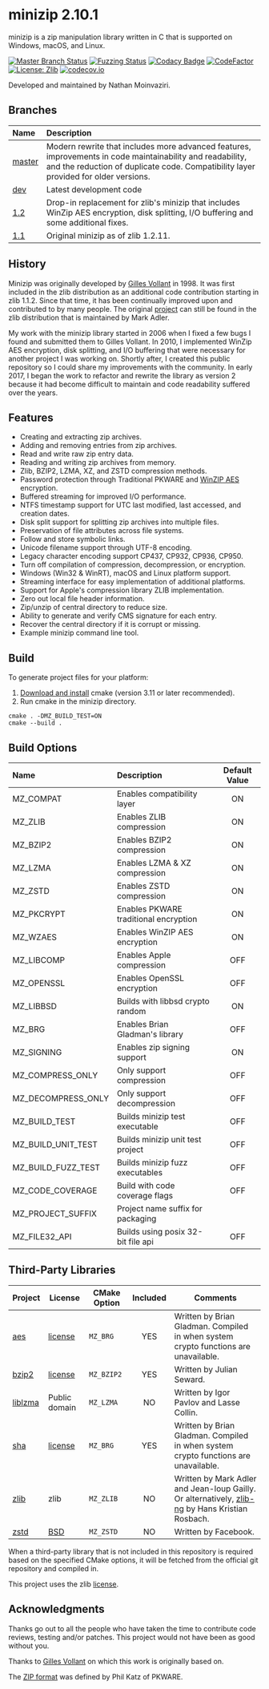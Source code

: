 # minizip 2.10.1

minizip is a zip manipulation library written in C that is supported on Windows, macOS, and Linux.

[![Master Branch Status](https://github.com/nmoinvaz/minizip/workflows/CI/badge.svg)](https://github.com/nmoinvaz/minizip/actions)
[![Fuzzing Status](https://oss-fuzz-build-logs.storage.googleapis.com/badges/minizip.svg)](https://bugs.chromium.org/p/oss-fuzz/issues/list?sort=-opened&can=1&q=proj:minizip)
[![Codacy Badge](https://api.codacy.com/project/badge/Grade/53d48ca8fec549f4a8b39cf95cba6ad6)](https://www.codacy.com/manual/nmoinvaz/minizip?utm_source=github.com&amp;utm_medium=referral&amp;utm_content=nmoinvaz/minizip&amp;utm_campaign=Badge_Grade)
[![CodeFactor](https://www.codefactor.io/repository/github/nmoinvaz/minizip/badge)](https://www.codefactor.io/repository/github/nmoinvaz/minizip)
[![License: Zlib](https://img.shields.io/badge/license-zlib-lightgrey.svg)](https://github.com/nmoinvaz/minizip/blob/master/LICENSE)
[![codecov.io](https://codecov.io/github/nmoinvaz/minizip/coverage.svg?branch=dev)](https://codecov.io/github/nmoinvaz/minizip/)

Developed and maintained by Nathan Moinvaziri.

## Branches

|Name|Description|
|:-|:-|
|[master](https://github.com/nmoinvaz/minizip/tree/master)|Modern rewrite that includes more advanced features, improvements in code maintainability and readability, and the reduction of duplicate code. Compatibility layer provided for older versions.|
|[dev](https://github.com/nmoinvaz/minizip/tree/dev)|Latest development code|
|[1.2](https://github.com/nmoinvaz/minizip/tree/1.2)|Drop-in replacement for zlib's minizip that includes WinZip AES encryption, disk splitting, I/O buffering and some additional fixes.|
|[1.1](https://github.com/nmoinvaz/minizip/tree/1.1)|Original minizip as of zlib 1.2.11.|

## History

Minizip was originally developed by [Gilles Vollant](https://www.winimage.com/zLibDll/minizip.html) in 1998. It was first included in the zlib distribution as an additional code contribution starting in zlib 1.1.2. Since that time, it has been continually improved upon and contributed to by many people. The original [project](https://github.com/madler/zlib/tree/master/contrib/minizip) can still be found in the zlib distribution that is maintained by Mark Adler.

My work with the minizip library started in 2006 when I fixed a few bugs I found and submitted them to
Gilles Vollant. In 2010, I implemented WinZip AES encryption, disk splitting, and
I/O buffering that were necessary for another project I was working on. Shortly after, I created this public repository
so I could share my improvements with the community. In early 2017, I began the work to refactor and rewrite
the library as version 2 because it had become difficult to maintain and code readability suffered over the years.

## Features

+ Creating and extracting zip archives.
+ Adding and removing entries from zip archives.
+ Read and write raw zip entry data.
+ Reading and writing zip archives from memory.
+ Zlib, BZIP2, LZMA, XZ, and ZSTD compression methods.
+ Password protection through Traditional PKWARE and [WinZIP AES](https://www.winzip.com/aes_info.htm) encryption.
+ Buffered streaming for improved I/O performance.
+ NTFS timestamp support for UTC last modified, last accessed, and creation dates.
+ Disk split support for splitting zip archives into multiple files.
+ Preservation of file attributes across file systems.
+ Follow and store symbolic links.
+ Unicode filename support through UTF-8 encoding.
+ Legacy character encoding support CP437, CP932, CP936, CP950.
+ Turn off compilation of compression, decompression, or encryption.
+ Windows (Win32 & WinRT), macOS and Linux platform support.
+ Streaming interface for easy implementation of additional platforms.
+ Support for Apple's compression library ZLIB implementation.
+ Zero out local file header information.
+ Zip/unzip of central directory to reduce size.
+ Ability to generate and verify CMS signature for each entry.
+ Recover the central directory if it is corrupt or missing.
+ Example minizip command line tool.

## Build

To generate project files for your platform:

1. [Download and install](https://cmake.org/install/) cmake (version 3.11 or later recommended).
2. Run cmake in the minizip directory.

```
cmake . -DMZ_BUILD_TEST=ON
cmake --build .
```

## Build Options

| Name               | Description                           | Default Value |
|:-------------------|:--------------------------------------|:-------------:|
| MZ_COMPAT          | Enables compatibility layer           |      ON       |
| MZ_ZLIB            | Enables ZLIB compression              |      ON       |
| MZ_BZIP2           | Enables BZIP2 compression             |      ON       |
| MZ_LZMA            | Enables LZMA & XZ compression         |      ON       |
| MZ_ZSTD            | Enables ZSTD compression              |      ON       |
| MZ_PKCRYPT         | Enables PKWARE traditional encryption |      ON       |
| MZ_WZAES           | Enables WinZIP AES encryption         |      ON       |
| MZ_LIBCOMP         | Enables Apple compression             |      OFF      |
| MZ_OPENSSL         | Enables OpenSSL encryption            |      OFF      |
| MZ_LIBBSD          | Builds with libbsd crypto random      |      ON       |
| MZ_BRG             | Enables Brian Gladman's library       |      OFF      |
| MZ_SIGNING         | Enables zip signing support           |      ON       |
| MZ_COMPRESS_ONLY   | Only support compression              |      OFF      |
| MZ_DECOMPRESS_ONLY | Only support decompression            |      OFF      |
| MZ_BUILD_TEST      | Builds minizip test executable        |      OFF      |
| MZ_BUILD_UNIT_TEST | Builds minizip unit test project      |      OFF      |
| MZ_BUILD_FUZZ_TEST | Builds minizip fuzz executables       |      OFF      |
| MZ_CODE_COVERAGE   | Build with code coverage flags        |      OFF      |
| MZ_PROJECT_SUFFIX  | Project name suffix for packaging     |               |
| MZ_FILE32_API      | Builds using posix 32-bit file api    |      OFF      |

## Third-Party Libraries

|Project|License|CMake Option|Included|Comments|
|-|-|-|:-:|-|
|[aes](https://github.com/BrianGladman/aes)|[license](https://github.com/BrianGladman/aes/blob/master/license.txt)|`MZ_BRG`|YES|Written by Brian Gladman. Compiled in when system crypto functions are unavailable.|
[bzip2](https://www.sourceware.org/bzip2/)|[license](https://github.com/nmoinvaz/minizip/blob/dev/lib/bzip2/LICENSE)|`MZ_BZIP2`|YES|Written by Julian Seward.|
|[liblzma](https://tukaani.org/xz/)|Public domain|`MZ_LZMA`|NO|Written by Igor Pavlov and Lasse Collin.|
|[sha](https://github.com/BrianGladman/sha)|[license](https://github.com/BrianGladman/aes/blob/master/license.txt)|`MZ_BRG`|YES|Written by Brian Gladman. Compiled in when system crypto functions are unavailable.|
|[zlib](https://zlib.net/)|zlib|`MZ_ZLIB`|NO|Written by Mark Adler and Jean-loup Gailly. Or alternatively, [zlib-ng](https://github.com/Dead2/zlib-ng) by Hans Kristian Rosbach.|
|[zstd](https://github.com/facebook/zstd)|[BSD](https://github.com/facebook/zstd/blob/dev/LICENSE)|`MZ_ZSTD`|NO|Written by Facebook.|

When a third-party library that is not included in this repository is required based on the specified CMake options, it will be fetched from the official git repository and compiled in.

This project uses the zlib [license](LICENSE).

## Acknowledgments

Thanks go out to all the people who have taken the time to contribute code reviews, testing and/or patches. This project would not have been as good without you.

Thanks to [Gilles Vollant](https://www.winimage.com/zLibDll/minizip.html) on which this work is originally based on.

The [ZIP format](https://github.com/nmoinvaz/minizip/blob/master/doc/zip/appnote.txt) was defined by Phil Katz of PKWARE.
